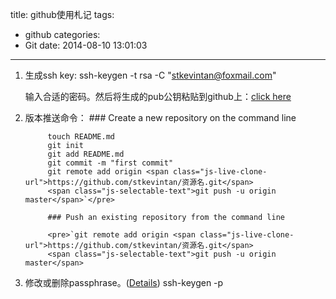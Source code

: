 title: github使用札记
tags:
  - github
categories:
  - Git
date: 2014-08-10 13:01:03
---

1. 生成ssh key:
		ssh-keygen -t rsa -C "stkevintan@foxmail.com"

	输入合适的密码。然后将生成的pub公钥粘贴到github上：[click here](https://github.com/settings/ssh)
2. 版本推送命令：<!--more-->
        ### Create a new repository on the command line

            touch README.md
            git init
            git add README.md
            git commit -m "first commit"
            git remote add origin <span class="js-live-clone-url">https://github.com/stkevintan/资源名.git</span>
            <span class="js-selectable-text">git push -u origin master</span>`</pre>

            ### Push an existing repository from the command line

            <pre>`git remote add origin <span class="js-live-clone-url">https://github.com/stkevintan/资源名.git</span>
            <span class="js-selectable-text">git push -u origin master</span>
3. 修改或删除passphrase。([Details](https://help.github.com/articles/working-with-ssh-key-passphrases/))
		ssh-keygen -p